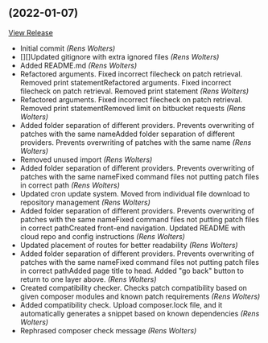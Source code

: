 ##  (2022-01-07)

[View Release](git@github.com:experius/Experius-Patcher.git/commits/tag/)

*  Initial commit *(Rens Wolters)*
*  [][]Updated gitignore with extra ignored files *(Rens Wolters)*
*  Added README.md *(Rens Wolters)*
*  Refactored arguments. Fixed incorrect filecheck on patch retrieval. Removed print statementRefactored arguments. Fixed incorrect filecheck on patch retrieval. Removed print statement *(Rens Wolters)*
*  Refactored arguments. Fixed incorrect filecheck on patch retrieval. Removed print statementRemoved limit on bitbucket requests *(Rens Wolters)*
*  Added folder separation of different providers. Prevents overwriting of patches with the same nameAdded folder separation of different providers. Prevents overwriting of patches with the same name *(Rens Wolters)*
*  Removed unused import *(Rens Wolters)*
*  Added folder separation of different providers. Prevents overwriting of patches with the same nameFixed command files not putting patch files in correct path *(Rens Wolters)*
*  Updated cron update system. Moved from individual file download to repository management *(Rens Wolters)*
*  Added folder separation of different providers. Prevents overwriting of patches with the same nameFixed command files not putting patch files in correct pathCreated front-end navigation. Updated README with cloud repo and config instructions *(Rens Wolters)*
*  Updated placement of routes for better readability *(Rens Wolters)*
*  Added folder separation of different providers. Prevents overwriting of patches with the same nameFixed command files not putting patch files in correct pathAdded page title to head. Added "go back" button to return to one layer above. *(Rens Wolters)*
*  Created compatibility checker. Checks patch compatibility based on given composer modules and known patch requirements *(Rens Wolters)*
*  Added compatibility check. Upload composer.lock file, and it automatically generates a snippet based on known dependencies *(Rens Wolters)*
*  Rephrased composer check message *(Rens Wolters)*


